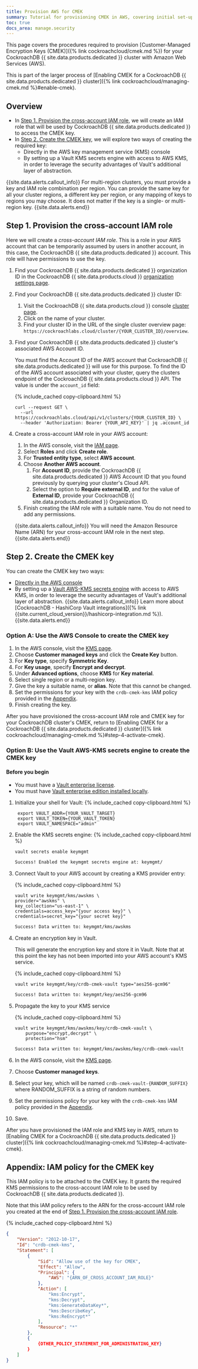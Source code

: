 ```yaml
---
title: Provision AWS for CMEK
summary: Tutorial for provisioning CMEK in AWS, covering initial set-up, revocation, and recovery scenarios.
toc: true
docs_area: manage.security
---
```


This page covers the procedures required to provision [Customer-Managed Encryption Keys (CMEK)]({% link cockroachcloud/cmek.md %}) for your CockroachDB {{ site.data.products.dedicated }} cluster with Amazon Web Services (AWS).

This is part of the larger process of [Enabling CMEK for a CockroachDB {{ site.data.products.dedicated }} cluster]({% link cockroachcloud/managing-cmek.md %}#enable-cmek).

## Overview

- In [Step 1. Provision the cross-account IAM role](#step-1-provision-the-cross-account-iam-role), we will create an IAM role that will be used by CockroachDB {{ site.data.products.dedicated }} to access the CMEK key.
- In [Step 2. Create the CMEK key](#step-2-create-the-cmek-key), we will explore two ways of creating the required key:
	- Directly in the AWS key management service (KMS) console
	- By setting up a Vault KMS secrets engine with access to AWS KMS, in order to leverage the security advantages of Vault's additional layer of abstraction.

{{site.data.alerts.callout_info}}
For multi-region clusters, you must provide a key and IAM role combination per region. You can provide the same key for all your cluster regions, a different key per region, or any mapping of keys to regions you may choose. It does not matter if the key is a single- or multi-region key.
{{site.data.alerts.end}}

## Step 1. Provision the cross-account IAM role

Here we will create a *cross-account IAM role*. This is a role in your AWS account that can be temporarily assumed by users in another account, in this case, the CockroachDB {{ site.data.products.dedicated }} account. This role will have permissions to use the key.

1. Find your CockroachDB {{ site.data.products.dedicated }} organization ID in the CockroachDB {{ site.data.products.cloud }} [organization settings page](https://cockroachlabs.cloud/settings).

1. Find your CockroachDB {{ site.data.products.dedicated }} cluster ID:

	1. Visit the CockroachDB {{ site.data.products.cloud }} console [cluster page](https://cockroachlabs.cloud/clusters).
	1. Click on the name of your cluster.
	1. Find your cluster ID in the URL of the single cluster overview page: `https://cockroachlabs.cloud/cluster/{YOUR_CLUSTER_ID}/overview`.

1. Find your CockroachDB {{ site.data.products.dedicated }} cluster's associated  AWS Account ID.

	You must find the Account ID of the AWS account that CockroachDB {{ site.data.products.dedicated }} will use for this purpose. To find the ID of the AWS account associated with your cluster, query the clusters endpoint of the CockroachDB {{ site.data.products.cloud }} API. The value is under the `account_id` field:

	{% include_cached copy-clipboard.html %}
	~~~shell
	curl --request GET \
	  --url https://cockroachlabs.cloud/api/v1/clusters/{YOUR_CLUSTER_ID} \
	  --header 'Authorization: Bearer {YOUR_API_KEY}' | jq .account_id
	~~~

1.  Create a cross-account IAM role in your AWS account:

	1. In the AWS console, visit the [IAM page](https://console.aws.amazon.com/iam/).
	1. Select **Roles** and click **Create role**.
	1. For **Trusted entity type**, select **AWS account**.
	1. Choose **Another AWS account**.
		1. For **Account ID**, provide the CockroachDB {{ site.data.products.dedicated }} AWS Account ID that you found previously by querying your cluster's Cloud API.
		1. Select the option to **Require external ID**, and for the value of **External ID**, provide your CockroachDB {{ site.data.products.dedicated }} Organization ID.
	1. Finish creating the IAM role with a suitable name. You do not need to add any permissions.

	{{site.data.alerts.callout_info}}
	You will need the Amazon Resource Name (ARN) for your cross-account IAM role in the next step.
	{{site.data.alerts.end}}

## Step 2. Create the CMEK key

You can create the CMEK key two ways:

- [Directly in the AWS console](#option-a-use-the-aws-console-to-create-the-cmek-key)
- By setting up a [Vault AWS-KMS secrets engine](#option-b-use-the-vault-aws-kms-secrets-engine-to-create-the-cmek-key) with access to AWS KMS, in order to leverage the security advantages of Vault's additional layer of abstraction.
		{{site.data.alerts.callout_info}}
		Learn more about [CockroachDB - HashiCorp Vault integrations]({% link {{site.current_cloud_version}}/hashicorp-integration.md %}).
		{{site.data.alerts.end}}

### Option A: Use the AWS Console to create the CMEK key
1. In the AWS console, visit the [KMS page](https://console.aws.amazon.com/kms/).
1. Choose **Customer managed keys** and click the **Create Key** button.
1. For **Key type**, specify **Symmetric Key**.
1. For **Key usage**, specify **Encrypt and decrypt**.
1. Under **Advanced options**, choose **KMS** for **Key material**.
1. Select single region or a multi-region key.
1. Give the key a suitable name, or **alias**. Note that this cannot be changed.
1. Set the permissions for your key with the `crdb-cmek-kms` IAM policy provided in the [Appendix](#appendix-iam-policy-for-the-cmek-key).
1. Finish creating the key.

After you have provisioned the cross-account IAM role and CMEK key for your CockroachDB cluster's CMEK, return to [Enabling CMEK for a CockroachDB {{ site.data.products.dedicated }} cluster]({% link cockroachcloud/managing-cmek.md %}#step-4-activate-cmek).

### Option B: Use the Vault AWS-KMS secrets engine to create the CMEK key

#### Before you begin

- You must have a [Vault enterprise license](https://www.vaultproject.io/docs/enterprise).
- You must have [Vault enterprise edition installed locally](https://learn.hashicorp.com/tutorials/nomad/hashicorp-enterprise-license?in=vault/enterprise).

1. Initialize your shell for Vault:
	{% include_cached copy-clipboard.html %}
	~~~shell
	 export VAULT_ADDR={YOUR_VAULT_TARGET}
	 export VAULT_TOKEN={YOUR_VAULT_TOKEN}
	 export VAULT_NAMESPACE="admin"
	~~~
1. Enable the KMS secrets engine:
	{% include_cached copy-clipboard.html %}
	~~~shell
	vault secrets enable keymgmt
	~~~
	~~~txt
	Success! Enabled the keymgmt secrets engine at: keymgmt/
	~~~
1. Connect Vault to your AWS account by creating a KMS provider entry:

	{% include_cached copy-clipboard.html %}
	~~~shell
	vault write keymgmt/kms/awskms \
    provider="awskms" \
    key_collection="us-east-1" \
    credentials=access_key="{your access key}" \
    credentials=secret_key="{your secret key}"
	~~~

	~~~txt
	Success! Data written to: keymgmt/kms/awskms
	~~~

1. Create an encryption key in Vault.

	This will generate the encryption key and store it in Vault. Note that at this point the key has not been imported into your AWS account's KMS service.

	{% include_cached copy-clipboard.html %}
	~~~shell
	vault write keymgmt/key/crdb-cmek-vault type="aes256-gcm96"
	~~~

	~~~txt
	Success! Data written to: keymgmt/key/aes256-gcm96
	~~~

1. Propagate the key to your KMS service

	{% include_cached copy-clipboard.html %}
	~~~shell
	vault write keymgmt/kms/awskms/key/crdb-cmek-vault \
	    purpose="encrypt,decrypt" \
	    protection="hsm"
	~~~

	~~~txt
	Success! Data written to: keymgmt/kms/awskms/key/crdb-cmek-vault
	~~~
1. In the AWS console, visit the [KMS page](https://console.aws.amazon.com/kms/).
1. Choose **Customer managed keys**.
1. Select your key, which will be named `crdb-cmek-vault-{RANDOM_SUFFIX}` where RANDOM_SUFFIX is a string of random numbers.
1. Set the permissions policy for your key with the `crdb-cmek-kms` IAM policy provided in the [Appendix](#appendix-iam-policy-for-the-cmek-key).
1. Save.

After you have provisioned the IAM role and KMS key in AWS, return to [Enabling CMEK for a CockroachDB {{ site.data.products.dedicated }} cluster]({% link cockroachcloud/managing-cmek.md %}#step-4-activate-cmek).

## Appendix: IAM policy for the CMEK key

This IAM policy is to be attached to the CMEK key. It grants the required KMS permissions to the cross-account IAM role to be used by CockroachDB {{ site.data.products.dedicated }}.

Note that this IAM policy refers to the ARN for the cross-account IAM role you created at the end of [Step 1. Provision the cross-account IAM role](#step-1-provision-the-cross-account-iam-role).

{% include_cached copy-clipboard.html %}
~~~json
{
	"Version": "2012-10-17",
	"Id": "crdb-cmek-kms",
	"Statement": [
	    {
	        "Sid": "Allow use of the key for CMEK",
	        "Effect": "Allow",
	        "Principal": {
	            "AWS": "{ARN_OF_CROSS_ACCOUNT_IAM_ROLE}"
	        },
	        "Action": [
	            "kms:Encrypt",
	            "kms:Decrypt",
	            "kms:GenerateDataKey*",
	            "kms:DescribeKey",
	            "kms:ReEncrypt*"
	        ],
	        "Resource": "*"
	    },
	    {
			{OTHER_POLICY_STATEMENT_FOR_ADMINISTRATING_KEY}
	    }
	]
}

~~~
